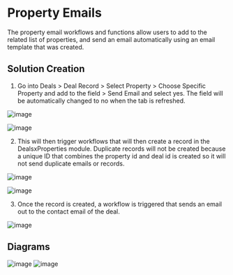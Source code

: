 # Property Emails 

The property email workflows and functions allow users to add to the related list of properties, and send an email automatically using an email template that was created. 

## Solution Creation
1. Go into Deals > Deal Record > Select Property > Choose Specific Property and add to the field > Send Email and select yes. The field will be automatically changed to no when the tab is refreshed. 

![image](https://user-images.githubusercontent.com/124835926/224374285-f97836bc-6bf5-4390-808d-f683e799dc13.png)

![image](https://user-images.githubusercontent.com/124835926/224374113-15f0462c-7c70-4faa-ac05-5899ae29120c.png)


2. This will then trigger workflows that will then create a record in the DealsxProperties module. Duplicate records will not be created because a unique ID that combines the property id and deal id is created so it will not send duplicate emails or records. 

![image](https://user-images.githubusercontent.com/124835926/224375033-c76f8cda-4f10-4b94-97a2-f6f0494652ab.png)

![image](https://user-images.githubusercontent.com/124835926/224374833-b2d9882f-c6e1-4ab5-85ad-999627aae136.png)


3. Once the record is created, a workflow is triggered that sends an email out to the contact email of the deal.

![image](https://user-images.githubusercontent.com/124835926/224375369-acc78576-6a52-4c76-9cfd-f39bf047292b.png)

## Diagrams
![image](https://user-images.githubusercontent.com/124835926/224370641-fe2eb6a1-5e56-4792-81b7-fad54e7588eb.png)
![image](https://user-images.githubusercontent.com/124835926/224372931-82759e6c-ef8e-47fd-bfb2-238e5cb78c51.png)



